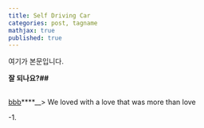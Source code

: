 ```yaml
---
title: Self Driving Car
categories: post, tagname
mathjax: true
published: true
---
```

여기가 본문입니다.

**잘 되나요?##**

##

###

[bbb](1 "ccc")****__> We loved with a love that was more than love

-1.
